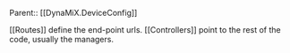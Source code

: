 
Parent:: [[DynaMiX.DeviceConfig]]

[[Routes]] define the end-point urls.
[[Controllers]] point to the rest of the code, usually the managers.

